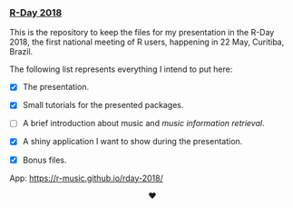 ### [R-Day 2018](http://rday.leg.ufpr.br/)

This is the repository to keep the files for my
presentation in the R-Day 2018, the first national meeting of R users,
happening in 22 May, Curitiba, Brazil. 

The following list represents everything I intend to put here:

- [X] The presentation. 
- [X] Small tutorials for the presented packages. 
- [ ] A brief introduction about music and *music information
retrieval*. 
- [X] A shiny application I want to show during the presentation. 
- [X] Bonus files.


App: https://r-music.github.io/rday-2018/


<center> <p> &hearts; <p> </center> 
